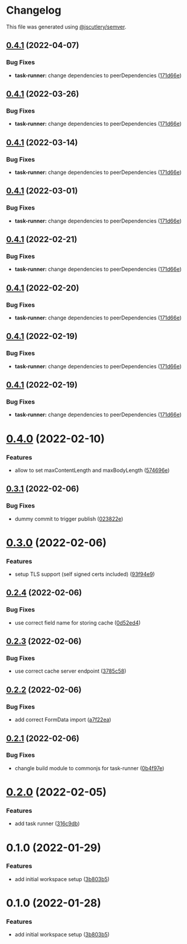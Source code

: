 # Changelog

This file was generated using [@jscutlery/semver](https://github.com/jscutlery/semver).

## [0.4.1](https://github.com/nxmn/nxmn/compare/task-runner-0.4.0...task-runner-0.4.1) (2022-04-07)


### Bug Fixes

* **task-runner:** change dependencies to peerDependencies ([171d66e](https://github.com/nxmn/nxmn/commit/171d66e56ebea22c2d3e8d480533445b5bfa2563))



## [0.4.1](https://github.com/nxmn/nxmn/compare/task-runner-0.4.0...task-runner-0.4.1) (2022-03-26)


### Bug Fixes

* **task-runner:** change dependencies to peerDependencies ([171d66e](https://github.com/nxmn/nxmn/commit/171d66e56ebea22c2d3e8d480533445b5bfa2563))



## [0.4.1](https://github.com/nxmn/nxmn/compare/task-runner-0.4.0...task-runner-0.4.1) (2022-03-14)


### Bug Fixes

* **task-runner:** change dependencies to peerDependencies ([171d66e](https://github.com/nxmn/nxmn/commit/171d66e56ebea22c2d3e8d480533445b5bfa2563))



## [0.4.1](https://github.com/nxmn/nxmn/compare/task-runner-0.4.0...task-runner-0.4.1) (2022-03-01)


### Bug Fixes

* **task-runner:** change dependencies to peerDependencies ([171d66e](https://github.com/nxmn/nxmn/commit/171d66e56ebea22c2d3e8d480533445b5bfa2563))



## [0.4.1](https://github.com/nxmn/nxmn/compare/task-runner-0.4.0...task-runner-0.4.1) (2022-02-21)


### Bug Fixes

* **task-runner:** change dependencies to peerDependencies ([171d66e](https://github.com/nxmn/nxmn/commit/171d66e56ebea22c2d3e8d480533445b5bfa2563))



## [0.4.1](https://github.com/nxmn/nxmn/compare/task-runner-0.4.0...task-runner-0.4.1) (2022-02-20)


### Bug Fixes

* **task-runner:** change dependencies to peerDependencies ([171d66e](https://github.com/nxmn/nxmn/commit/171d66e56ebea22c2d3e8d480533445b5bfa2563))



## [0.4.1](https://github.com/nxmn/nxmn/compare/task-runner-0.4.0...task-runner-0.4.1) (2022-02-19)


### Bug Fixes

* **task-runner:** change dependencies to peerDependencies ([171d66e](https://github.com/nxmn/nxmn/commit/171d66e56ebea22c2d3e8d480533445b5bfa2563))



## [0.4.1](https://github.com/nxmn/nxmn/compare/task-runner-0.4.0...task-runner-0.4.1) (2022-02-19)


### Bug Fixes

* **task-runner:** change dependencies to peerDependencies ([171d66e](https://github.com/nxmn/nxmn/commit/171d66e56ebea22c2d3e8d480533445b5bfa2563))



# [0.4.0](https://github.com/nxmn/nxmn/compare/task-runner-0.3.1...task-runner-0.4.0) (2022-02-10)


### Features

* allow to set maxContentLength and maxBodyLength ([574696e](https://github.com/nxmn/nxmn/commit/574696ec002963cfb2b6e26569522bfaccb5d305))



## [0.3.1](https://github.com/nxmn/nxmn/compare/task-runner-0.3.0...task-runner-0.3.1) (2022-02-06)

### Bug Fixes

- dummy commit to trigger publish ([023822e](https://github.com/nxmn/nxmn/commit/023822e61e763d71493521f9603d97a96aca3f88))

# [0.3.0](https://github.com/nxmn/nxmn/compare/task-runner-0.2.4...task-runner-0.3.0) (2022-02-06)

### Features

- setup TLS support (self signed certs included) ([93f94e9](https://github.com/nxmn/nxmn/commit/93f94e9bbb68d5b3cb28e155d30588f28be51d91))

## [0.2.4](https://github.com/nxmn/nxmn/compare/task-runner-0.2.3...task-runner-0.2.4) (2022-02-06)

### Bug Fixes

- use correct field name for storing cache ([0d52ed4](https://github.com/nxmn/nxmn/commit/0d52ed4d7aca99be4aa2c31c94253e75436e0e6a))

## [0.2.3](https://github.com/nxmn/nxmn/compare/task-runner-0.2.2...task-runner-0.2.3) (2022-02-06)

### Bug Fixes

- use correct cache server endpoint ([3785c58](https://github.com/nxmn/nxmn/commit/3785c58f9ce2fb3602778a8fbdf272041d318bd2))

## [0.2.2](https://github.com/nxmn/nxmn/compare/task-runner-0.2.1...task-runner-0.2.2) (2022-02-06)

### Bug Fixes

- add correct FormData import ([a7f22ea](https://github.com/nxmn/nxmn/commit/a7f22ea19bc41a87a86a93f6f793f1b3cd2f9d46))

## [0.2.1](https://github.com/nxmn/nxmn/compare/task-runner-0.2.0...task-runner-0.2.1) (2022-02-06)

### Bug Fixes

- changle build module to commonjs for task-runner ([0b4f97e](https://github.com/nxmn/nxmn/commit/0b4f97e1e6ff6be7393080722e24bfe1dbb6c21f))

# [0.2.0](https://github.com/nxmn/nxmn/compare/task-runner-0.1.0...task-runner-0.2.0) (2022-02-05)

### Features

- add task runner ([316c9db](https://github.com/nxmn/nxmn/commit/316c9db61d323d267c104469a37371e3d07582db))

# 0.1.0 (2022-01-29)

### Features

- add initial workspace setup ([3b803b5](https://github.com/nxmn/nxmn/commit/3b803b5506abd5da5236fc1546b93f0ff9899bc1))

# 0.1.0 (2022-01-28)

### Features

- add initial workspace setup ([3b803b5](https://github.com/nxmn/nxmn/commit/3b803b5506abd5da5236fc1546b93f0ff9899bc1))
